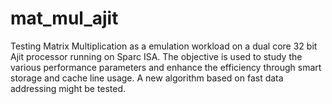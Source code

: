 # mat_mul_ajit
Testing Matrix Multiplication as a emulation workload on a dual core 32 bit Ajit processor running on Sparc ISA. The objective is used to study the various performance parameters and enhance the efficiency through smart storage and cache line usage. A new algorithm based on fast data addressing might be tested. 
